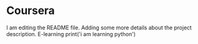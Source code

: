 # Coursera
I am editing the README file. Adding some more details about the project description.
E-learning
print('i am learning python')
